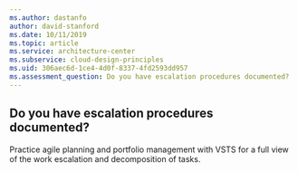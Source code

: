 ```yaml
---
ms.author: dastanfo
author: david-stanford
ms.date: 10/11/2019
ms.topic: article
ms.service: architecture-center
ms.subservice: cloud-design-principles
ms.uid: 306aec6d-1ce4-4d0f-8337-4fd2593dd957
ms.assessment_question: Do you have escalation procedures documented?
---
```

## Do you have escalation procedures documented?

Practice agile planning and portfolio management with VSTS for a full view of the work escalation and decomposition of tasks.
